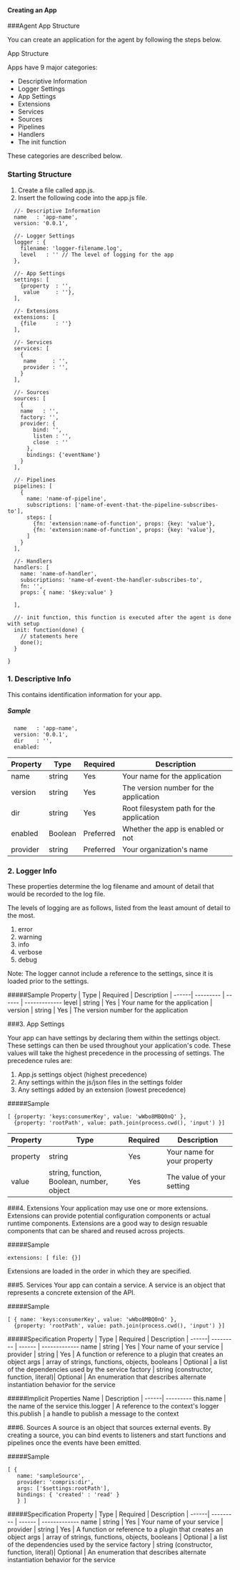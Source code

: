 #### Creating an App

###Agent App Structure

You can create an application for the agent by following the steps below. 

App Structure

Apps have 9 major categories:

* Descriptive Information
* Logger Settings
* App Settings
* Extensions
* Services
* Sources
* Pipelines
* Handlers
* The init function

These categories are described below. 

### Starting Structure
1. Create a file called app.js.
2. Insert the following code into the app.js file.

````
  //- Descriptive Information
  name   : 'app-name',
  version: '0.0.1',
  
  //- Logger Settings
  logger : {
    filename: 'logger-filename.log',
    level   : '' // The level of logging for the app
  },
  
  //- App Settings
  settings: [
    {property  : '',
     value     : ''},
  ],
  
  //- Extensions
  extensions: [
    {file      : ''}
  ],
  
  //- Services
  services: [
  	{
  	 name     : '',
  	 provider : '',
  	} 
  ],

  //- Sources
  sources: [
    { 
    name   : '',
    factory: '',
    provider: {
        bind: '',
        listen : '',
        close  : ''
      },
      bindings: {'eventName'}
    }
  ],
  
  //- Pipelines
  pipelines: [
    {
      name: 'name-of-pipeline',
      subscriptions: ['name-of-event-that-the-pipeline-subscribes-to'],
      steps: [
        {fn: 'extension:name-of-function', props: {key: 'value'},
        {fn: 'extension:name-of-function', props: {key: 'value'},
      ]
    }
  ],

  //- Handlers
  handlers: [
  	name: 'name-of-handler',
  	subscriptions: 'name-of-event-the-handler-subscribes-to',
  	fn: '',
  	props: { name: '$key:value' }

  ],

  //- init function, this function is executed after the agent is done with setup
  init: function(done) {
    // statements here
    done();
  }
  
}
````

### 1. Descriptive Info
This contains identification information for your app.

##### Sample
````
  name   : 'app-name',
  version: '0.0.1',
  dir    : '',
  enabled: 

````

Property | Type | Required |   Description | 
------| --------- | ------ | -------------
name | string | Yes   | Your name for the application | 
version | string | Yes	   | The version number for the application
dir | string | Yes | Root filesystem path for the application
enabled | Boolean | Preferred | Whether the app is enabled or not
provider | string | Preferred | Your organization's name


### 2. Logger Info

These properties determine the log filename and amount of detail that would be recorded to the log file. 

The levels of logging are as follows, listed from the least amount of detail to the most.

1. error
2. warning
3. info
4. verbose
5. debug

Note: The logger cannot include a reference to the settings, since it is loaded prior to the settings.

#####Sample
Property | Type | Required | Description | 
------| --------- | ------ | -------------
level | string | Yes   | Your name for the application | 
version | string | Yes	   | The version number for the application



###3. App Settings

Your app can have settings by declaring them within the settings object. These settings can then be used throughout your application's code. These values will take the highest precedence in the processing of settings. The precedence rules are:

1. App.js settings object (highest precedence)
2. Any settings within the js/json files in the settings folder
3. Any settings added by an extension (lowest precedence)


#####Sample
````
[ {property: 'keys:consumerKey', value: 'wWbo8MBQ0nQ' },
  {property: 'rootPath', value: path.join(process.cwd(), 'input') }]
````

Property | Type | Required | Description | 
------| --------- | ------ | -------------
property | string | Yes   | Your name for your property| 
value | string, function, Boolean, number, object | Yes	   | The value of your setting



###4. Extensions
Your application may use one or more extensions. Extensions can provide potential configuration components or actual runtime components. Extensions are a good way to design resuable components that can be shared and reused across projects. 


#####Sample
````
extensions: [ file: {}]
````

Extensions are loaded in the order in which they are specified. 

###5. Services
Your app can contain a service. A service is an object that represents a concrete extension of the API.

#####Sample
````
[ { name: 'keys:consumerKey', value: 'wWbo8MBQ0nQ' },
  {property: 'rootPath', value: path.join(process.cwd(), 'input') }]
````
#####Specification
Property | Type | Required |   Description | 
------| --------- | ------ | -------------
name | string | Yes   | Your name of your service | 
provider | string | Yes	   | A function or reference to a plugin that creates an object
args | array of strings, functions, objects, booleans | Optional | a list of the dependencies used by the service
factory | string (constructor, function, literal)| Optional | An enumeration that describes alternate instantiation behavior for the service

#####Implicit Properties
Name | Description |
------| ---------
this.name | the name of the service
this.logger | A reference to the context's logger
this.publish | a handle to publish a message to the context


###6. Sources
A source is an object that sources external events. By creating a source, you can bind events to listeners and start functions and pipelines once the events have been emitted.

#####Sample
````
[ {
   name: 'sampleSource',
   provider: 'compris:dir',
   args: ['$settings:rootPath'],
   bindings: { 'created' : 'read' }
   } ]
```` 
#####Specification
Property | Type | Required |   Description | 
------| --------- | ------ | -------------
name | string | Yes   | Your name of your service | 
provider | string | Yes	   | A function or reference to a plugin that creates an object
args | array of strings, functions, objects, booleans | Optional | a list of the dependencies used by the service
factory | string (constructor, function, literal)| Optional | An enumeration that describes alternate instantiation behavior for the service
